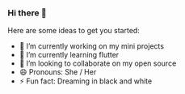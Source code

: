 ### Hi there 👋



Here are some ideas to get you started:

- 🔭 I’m currently working on my mini projects 
- 🌱 I’m currently learning flutter
- 👯 I’m looking to collaborate on my open source
- 😄 Pronouns: She / Her
- ⚡ Fun fact: Dreaming in black and white

